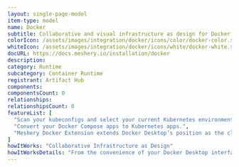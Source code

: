 ```yaml
---
layout: single-page-model
item-type: model
name: Docker
subtitle: Collaborative and visual infrastructure as design for Docker
colorIcon: /assets/images/integration/docker/icons/color/docker-color.svg
whiteIcon: /assets/images/integration/docker/icons/white/docker-white.svg
docURL: https://docs.meshery.io/installation/docker 
description: 
category: Runtime
subcategory: Container Runtime
registrant: Artifact Hub
components: 
componentsCount: 0
relationships: 
relationshipsCount: 0
featureList: [
  "Scan your kubeconfigs and select your current Kubernetes environment. Switch from one environment to another one.",
  "Convert your Docker Compose apps to Kubernetes apps.",
  "Meshery Docker Extension extends Docker Desktop’s position as the cloud native developer’s go-to Kubernetes environment with easy access to the next layer of cloud native infrastructure: service meshes."
]
howItWorks: "Collaborative Infrastructure as Design"
howItWorksDetails: "From the convenience of your Docker Desktop interface, connect Meshery with your Kubernetes cluster. Watch as MeshSync discovers all of your Kuberentes clusters. Visually design your Docker-based infrastructure. Choose from hundreds of ready-made design patterns using Meshery Catalog. Use our no-code designer, Kanvas, to collaboratively design and operate your infra."
---
```

